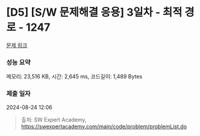 # [D5] [S/W 문제해결 응용] 3일차 - 최적 경로 - 1247 

[문제 링크](https://swexpertacademy.com/main/code/problem/problemDetail.do?contestProbId=AV15OZ4qAPICFAYD) 

### 성능 요약

메모리: 23,516 KB, 시간: 2,645 ms, 코드길이: 1,489 Bytes

### 제출 일자

2024-08-24 12:06



> 출처: SW Expert Academy, https://swexpertacademy.com/main/code/problem/problemList.do